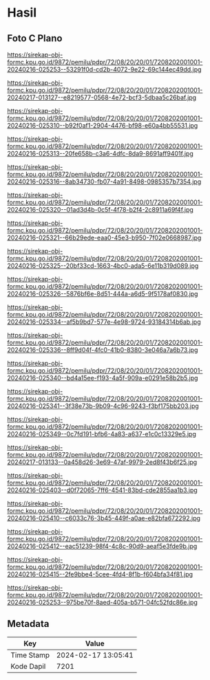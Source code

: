 # Hasil

## Foto C Plano

https://sirekap-obj-formc.kpu.go.id/9872/pemilu/pdpr/72/08/20/20/01/7208202001001-20240216-025253--53291f0d-cd2b-4072-9e22-69c144ec49dd.jpg

https://sirekap-obj-formc.kpu.go.id/9872/pemilu/pdpr/72/08/20/20/01/7208202001001-20240217-013127--e8219577-0568-4e72-bcf3-5dbaa5c26baf.jpg

https://sirekap-obj-formc.kpu.go.id/9872/pemilu/pdpr/72/08/20/20/01/7208202001001-20240216-025310--b92f0af1-2904-4476-bf98-e60a4bb55531.jpg

https://sirekap-obj-formc.kpu.go.id/9872/pemilu/pdpr/72/08/20/20/01/7208202001001-20240216-025313--20fe658b-c3a6-4dfc-8da9-8691aff9401f.jpg

https://sirekap-obj-formc.kpu.go.id/9872/pemilu/pdpr/72/08/20/20/01/7208202001001-20240216-025316--8ab34730-fb07-4a91-8498-0985357b7354.jpg

https://sirekap-obj-formc.kpu.go.id/9872/pemilu/pdpr/72/08/20/20/01/7208202001001-20240216-025320--01ad3d4b-0c5f-4f78-b2f4-2c8911a69f4f.jpg

https://sirekap-obj-formc.kpu.go.id/9872/pemilu/pdpr/72/08/20/20/01/7208202001001-20240216-025321--66b29ede-eaa0-45e3-b950-7f02e0668987.jpg

https://sirekap-obj-formc.kpu.go.id/9872/pemilu/pdpr/72/08/20/20/01/7208202001001-20240216-025325--20bf33cd-1663-4bc0-ada5-6e11b319d089.jpg

https://sirekap-obj-formc.kpu.go.id/9872/pemilu/pdpr/72/08/20/20/01/7208202001001-20240216-025326--5876bf6e-8d51-444a-a6d5-9f5178af0830.jpg

https://sirekap-obj-formc.kpu.go.id/9872/pemilu/pdpr/72/08/20/20/01/7208202001001-20240216-025334--af5b9bd7-577e-4e98-9724-93184314b6ab.jpg

https://sirekap-obj-formc.kpu.go.id/9872/pemilu/pdpr/72/08/20/20/01/7208202001001-20240216-025336--8ff9d04f-4fc0-41b0-8380-3e046a7a6b73.jpg

https://sirekap-obj-formc.kpu.go.id/9872/pemilu/pdpr/72/08/20/20/01/7208202001001-20240216-025340--bd4a15ee-f193-4a5f-909a-e0291e58b2b5.jpg

https://sirekap-obj-formc.kpu.go.id/9872/pemilu/pdpr/72/08/20/20/01/7208202001001-20240216-025341--3f38e73b-9b09-4c96-9243-f3bf175bb203.jpg

https://sirekap-obj-formc.kpu.go.id/9872/pemilu/pdpr/72/08/20/20/01/7208202001001-20240216-025349--0c7fd191-bfb6-4a83-a637-e1c0c13329e5.jpg

https://sirekap-obj-formc.kpu.go.id/9872/pemilu/pdpr/72/08/20/20/01/7208202001001-20240217-013133--0a458d26-3e69-47af-9979-2ed8f43b6f25.jpg

https://sirekap-obj-formc.kpu.go.id/9872/pemilu/pdpr/72/08/20/20/01/7208202001001-20240216-025403--d0f72065-7ff6-4541-83bd-cde2855aa1b3.jpg

https://sirekap-obj-formc.kpu.go.id/9872/pemilu/pdpr/72/08/20/20/01/7208202001001-20240216-025410--c6033c76-3b45-449f-a0ae-e82bfa672292.jpg

https://sirekap-obj-formc.kpu.go.id/9872/pemilu/pdpr/72/08/20/20/01/7208202001001-20240216-025412--eac51239-98f4-4c8c-90d9-aeaf5e3fde9b.jpg

https://sirekap-obj-formc.kpu.go.id/9872/pemilu/pdpr/72/08/20/20/01/7208202001001-20240216-025415--2fe9bbe4-5cee-4fd4-8f1b-f604bfa34f81.jpg

https://sirekap-obj-formc.kpu.go.id/9872/pemilu/pdpr/72/08/20/20/01/7208202001001-20240216-025253--975be70f-8aed-405a-b571-04fc52fdc86e.jpg


## Metadata

| Key        | Value               |
| ---------- | ------------------- |
| Time Stamp | 2024-02-17 13:05:41 |
| Kode Dapil | 7201                |



